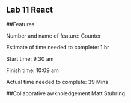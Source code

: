 ## Lab 11 React

##Features

Number and name of feature: Counter

Estimate of time needed to complete: 1 hr

Start time: 9:30 am

Finish time: 10:09 am

Actual time needed to complete: 39 Mins

##Collaborative awknoledgement
Matt Stuhring
